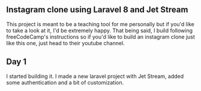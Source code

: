 ## Instagram clone using Laravel 8 and Jet Stream

  <p>  This project is meant to be a teaching tool for me personally but if you'd like to take a look at it, I'd be extremely happy. That being said, I build following freeCodeCamp's instructions so if you'd like to build an instagram clone just like this one, just head to their youtube channel. </p>

## Day 1

   <p> I started building it. I made a new laravel project with Jet Stream, added some authentication and a bit of customization. </p>
